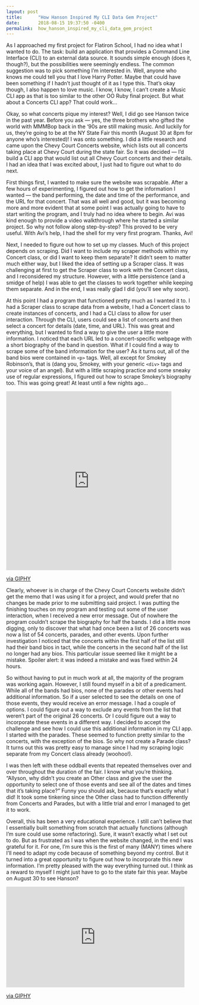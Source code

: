 ```yaml
---
layout: post
title:      "How Hanson Inspired My CLI Data Gem Project"
date:       2018-08-15 19:37:50 -0400
permalink:  how_hanson_inspired_my_cli_data_gem_project
---
```



As I approached my first project for Flatiron School, I had no idea what I wanted to do. The task: build an application that provides a Command Line Interface (CLI) to an external data source. It sounds simple enough (does it, though?), but the possibilities were seemingly endless. The common suggestion was to pick something I’m interested in. Well, anyone who knows me could tell you that I love Harry Potter. Maybe that could have been something if I hadn’t just thought of it as I type this. That’s okay though, I also happen to love music. I know, I know, I can’t create a Music CLI app as that is too similar to the other OO Ruby final project. But what about a Concerts CLI app? That could work…

Okay, so what concerts pique my interest? Well, I did go see Hanson twice in the past year. Before you ask — yes, the three brothers who gifted the world with MMMBop back in the ‘90s are still making music. And luckily for us, they’re going to be at the NY State Fair this month (August 30 at 8pm for anyone who’s interested)! I was onto something. I did a little research and came upon the Chevy Court Concerts website, which lists out all concerts taking place at Chevy Court during the state fair. So it was decided — I’d build a CLI app that would list out all Chevy Court concerts and their details. I had an idea that I was excited about, I just had to figure out what to do next.

First things first, I wanted to make sure the website was scrapable. After a few hours of experimenting, I figured out how to get the information I wanted — the band performing, the date and time of the performance, and the URL for that concert. That was all well and good, but it was becoming more and more evident that at some point I was actually going to have to start writing the program, and I truly had no idea where to begin. Avi was kind enough to provide a video walkthrough where he started a similar project. So why not follow along step-by-step? This proved to be very useful. With Avi’s help, I had the shell for my very first program. Thanks, Avi!

Next, I needed to figure out how to set up my classes. Much of this project depends on scraping. Did I want to include my scraper methods within my Concert class, or did I want to keep them separate? It didn’t seem to matter much either way, but I liked the idea of setting up a Scraper class. It was challenging at first to get the Scraper class to work with the Concert class, and I reconsidered my structure. However, with a little persistence (and a smidge of help) I was able to get the classes to work together while keeping them separate. And in the end, I was really glad I did (you’ll see why soon).

At this point I had a program that functioned pretty much as I wanted it to. I had a Scraper class to scrape data from a website, I had a Concert class to create instances of concerts, and I had a CLI class to allow for user interaction. Through the CLI, users could see a list of concerts and then select a concert for details (date, time, and URL). This was great and everything, but I wanted to find a way to give the user a little more information. I noticed that each URL led to a concert-specific webpage with a short biography of the band in question. What if I could find a way to scrape some of the band information for the user? As it turns out, all of the band bios were contained in `<p>` tags. Well, all except for Smokey Robinson’s, that is (dang you, Smokey, with your generic `<div>` tags and your voice of an angel). But with a little scraping practice and some sneaky use of regular expressions, I figured out how to scrape Smokey’s biography too. This was going great! At least until a few nights ago…

<iframe src="https://giphy.com/embed/OvrMMjROnZvHi" width="445" height="480" frameBorder="0" class="giphy-embed" allowFullScreen></iframe><p><a href="https://giphy.com/gifs/announces-carly-OvrMMjROnZvHi">via GIPHY</a></p>

Clearly, whoever is in charge of the Chevy Court Concerts website didn’t get the memo that I was using it for a project, and would prefer that no changes be made prior to me submitting said project. I was putting the finishing touches on my program and testing out some of the user interaction, when I received a new error message. Out of nowhere the program couldn’t scrape the biography for half the bands. I did a little more digging, only to discover that what had once been a list of 26 concerts was now a list of 54 concerts, parades, and other events. Upon further investigation I noticed that the concerts within the first half of the list still had their band bios in tact, while the concerts in the second half of the list no longer had any bios. This particular issue seemed like it might be a mistake. Spoiler alert: it was indeed a mistake and was fixed within 24 hours.

So without having to put in much work at all, the majority of the program was working again. However, I still found myself in a bit of a predicament. While all of the bands had bios, none of the parades or other events had additional information. So if a user selected to see the details on one of those events, they would receive an error message. I had a couple of options. I could figure out a way to exclude any events from the list that weren’t part of the original 26 concerts. Or I could figure out a way to incorporate these events in a different way. I decided to accept the challenge and see how I could use this additional information in my CLI app. I started with the parades. These seemed to function pretty similar to the concerts, with the exception of the bios. So why not create a Parade class? It turns out this was pretty easy to manage since I had my scraping logic separate from my Concert class already (woohoo!).

I was then left with these oddball events that repeated themselves over and over throughout the duration of the fair. I know what you’re thinking. “Allyson, why didn’t you create an Other class and give the user the opportunity to select one of those events and see all of the dates and times that it’s taking place?” Funny you should ask, because that’s exactly what I did! It took some tinkering since the Other class had to function differently from Concerts and Parades, but with a little trial and error I managed to get it to work.

Overall, this has been a very educational experience. I still can’t believe that I essentially built something from scratch that actually functions (although I’m sure could use some refactoring). Sure, it wasn’t exactly what I set out to do. But as frustrated as I was when the website changed, in the end I was grateful for it. For one, I’m sure this is the first of many (MANY) times where I’ll need to adapt my code because of something beyond my control. But it turned into a great opportunity to figure out how to incorporate this new information. I’m pretty pleased with the way everything turned out. I think as a reward to myself I might just have to go to the state fair this year. Maybe on August 30 to see Hanson?

<iframe src="https://giphy.com/embed/3o6fJ3HHejKAmRNd7i" width="480" height="270" frameBorder="0" class="giphy-embed" allowFullScreen></iframe><p><a href="https://giphy.com/gifs/hanson-3o6fJ3HHejKAmRNd7i">via GIPHY</a></p>

